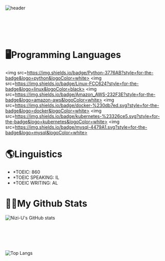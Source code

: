 ![header](https://capsule-render.vercel.app/api?type=venom&color=random&height=400&section=header&text=안녕하세요.&fontSize=90)   
&nbsp;

&nbsp;

&nbsp;


# 🖥️Programming Languages
<img src=https://img.shields.io/badge/Python-3776AB?style=for-the-badge&logo=python&logoColor=white>
<img src=https://img.shields.io/badge/Linux-FCC624?style=for-the-badge&logo=linux&logoColor=black>
<img src=https://img.shields.io/badge/Amazon_AWS-232F3E?style=for-the-badge&logo=amazon-aws&logoColor=white>
<img src=https://img.shields.io/badge/docker-%230db7ed.svg?style=for-the-badge&logo=docker&logoColor=white>
<img src=https://img.shields.io/badge/kubernetes-%23326ce5.svg?style=for-the-badge&logo=kubernetes&logoColor=white>
<img src=https://img.shields.io/badge/mysql-4479A1.svg?style=for-the-badge&logo=mysql&logoColor=white>


# 🌎Linguistics
- *TOEIC: 860
- *TOEIC SPEAKING: IL
- *TOEIC WRITING: AL
 
# 🧑‍💻My Github Stats


![Nizi-U's GitHub stats](https://github-readme-stats.vercel.app/api?username=Nizi-U&show_icons=true&theme=radical)    
&nbsp;

&nbsp;

&nbsp;


![Top Langs](https://github-readme-stats.vercel.app/api/top-langs/?username=Nizi-U&layout=compact)    















<!--
**Nizi-U/Nizi-U** is a ✨ _special_ ✨ repository because its `README.md` (this file) appears on your GitHub profile.

Here are some ideas to get you started:

- 🔭 I’m currently working on ...
- 🌱 I’m currently learning ...
- 👯 I’m looking to collaborate on ...
- 🤔 I’m looking for help with ...
- 💬 Ask me about ...
- 📫 How to reach me: ...
- 😄 Pronouns: ...
- ⚡ Fun fact: ...
-->
